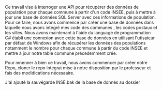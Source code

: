 Ce travail vise à interroger une API pour récupérer des données de population pour chaque commune à partir d'un code INSEE, puis à mettre à jour une base de données SQL Server avec ces informations de population. Pour ce faire, nous avons commencé par créer une base de données dans laquelle nous avons intégré mes code des communes , les codes postaux et les villes. Nous avons maintenant à l'aide du language de programmation C# établi une connexion avec cette base de données en utilisant l'utisateur par défaut de Windows afin de récupérer les données des populations notamment le nombre pour chaque commune à partir du code INSEE et mettre à jour notre table commune précedemment crée.

Pour mnenner à bien ce travail, nous avons commencer par créer notre Repo, cloner le repo Integrat mise à notre disposition par le professeur et fais des modidications nécesaaire. 

J'ai ajouté la sauvégarde INSE.bak  de la base de donnés au dossier